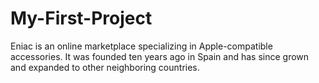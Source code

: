 # My-First-Project
Eniac is an online marketplace specializing in Apple-compatible accessories. It was founded ten years ago in Spain and has since grown and expanded to other neighboring countries.
